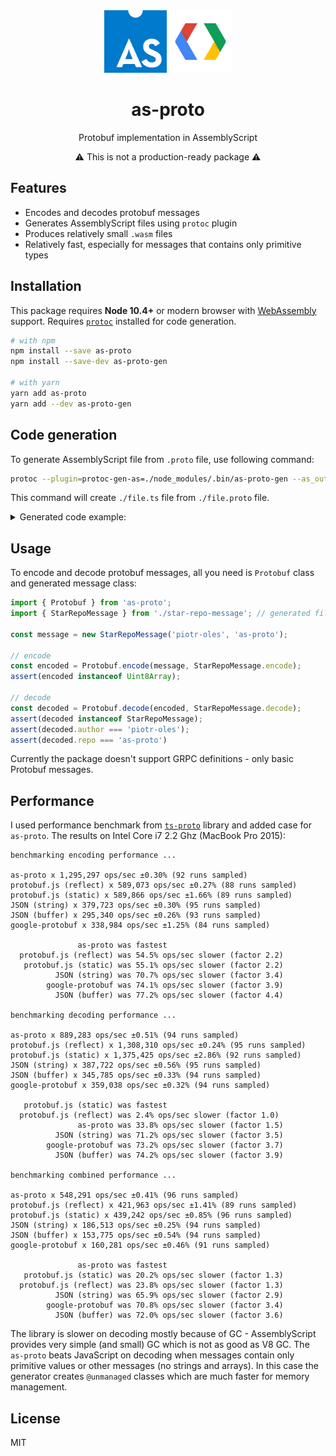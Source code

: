 <div align="center">

<img width="100" height="100" src="media/assemblyscript-logo.svg" alt="AssemblyScript logo">
<img width="100" height="100" src="media/protobuf-logo.svg" alt="Protobuf logo">

<h1>as-proto</h1>
<p>Protobuf implementation in AssemblyScript</p>

<p>⚠️ This is not a production-ready package ⚠️</p>

</div>

## Features 
 * Encodes and decodes protobuf messages
 * Generates AssemblyScript files using `protoc` plugin
 * Produces relatively small `.wasm` files
 * Relatively fast, especially for messages that contains only primitive types

## Installation
This package requires **Node 10.4+** or modern browser with [WebAssembly][1] support.
Requires [`protoc`][2] installed for code generation. 

```sh
# with npm
npm install --save as-proto
npm install --save-dev as-proto-gen

# with yarn
yarn add as-proto
yarn add --dev as-proto-gen
```

## Code generation
To generate AssemblyScript file from `.proto` file, use following command:
```sh
protoc --plugin=protoc-gen-as=./node_modules/.bin/as-proto-gen --as_out=. ./file.proto
```
This command will create `./file.ts` file from `./file.proto` file.

<details>
<summary>Generated code example:</summary>

```protobuf
// star-repo-message.proto
syntax = "proto3";

message StarRepoMessage {
  string author = 1;
  string repo   = 2;
}
```
```typescript
// star-repo-message.ts
import { Writer, Reader } from "as-proto";

export class StarRepoMessage {
  static encode(message: StarRepoMessage, writer: Writer): void {
    const author = message.author;
    if (author !== null) {
      writer.uint32(10);
      writer.string(author);
    }

    const repo = message.repo;
    if (repo !== null) {
      writer.uint32(18);
      writer.string(repo);
    }
  }

  static decode(reader: Reader, length: i32): StarRepoMessage {
    const end: usize = length < 0 ? reader.end : reader.ptr + length;
    const message = new StarRepoMessage();

    while (reader.ptr < end) {
      const tag = reader.uint32();
      switch (tag >>> 3) {
        case 1:
          message.author = reader.string();
          break;

        case 2:
          message.repo = reader.string();
          break;

        default:
          reader.skipType(tag & 7);
          break;
      }
    }

    return message;
  }

  author: string | null;
  repo: string | null;

  constructor(author: string | null = null, repo: string | null = null) {
    this.author = author;
    this.repo = repo;
  }
}
```

</details>

## Usage
To encode and decode protobuf messages, all you need is `Protobuf` class and 
generated message class:

```typescript
import { Protobuf } from 'as-proto';
import { StarRepoMessage } from './star-repo-message'; // generated file

const message = new StarRepoMessage('piotr-oles', 'as-proto');

// encode
const encoded = Protobuf.encode(message, StarRepoMessage.encode);
assert(encoded instanceof Uint8Array);

// decode
const decoded = Protobuf.decode(encoded, StarRepoMessage.decode);
assert(decoded instanceof StarRepoMessage);
assert(decoded.author === 'piotr-oles');
assert(decoded.repo === 'as-proto')
```

Currently the package doesn't support GRPC definitions - only basic Protobuf messages.

## Performance
I used performance benchmark from [`ts-proto`][3] library and added case for `as-proto`.
The results on Intel Core i7 2.2 Ghz (MacBook Pro 2015):

```
benchmarking encoding performance ...

as-proto x 1,295,297 ops/sec ±0.30% (92 runs sampled)
protobuf.js (reflect) x 589,073 ops/sec ±0.27% (88 runs sampled)
protobuf.js (static) x 589,866 ops/sec ±1.66% (89 runs sampled)
JSON (string) x 379,723 ops/sec ±0.30% (95 runs sampled)
JSON (buffer) x 295,340 ops/sec ±0.26% (93 runs sampled)
google-protobuf x 338,984 ops/sec ±1.25% (84 runs sampled)

               as-proto was fastest
  protobuf.js (reflect) was 54.5% ops/sec slower (factor 2.2)
   protobuf.js (static) was 55.1% ops/sec slower (factor 2.2)
          JSON (string) was 70.7% ops/sec slower (factor 3.4)
        google-protobuf was 74.1% ops/sec slower (factor 3.9)
          JSON (buffer) was 77.2% ops/sec slower (factor 4.4)

benchmarking decoding performance ...

as-proto x 889,283 ops/sec ±0.51% (94 runs sampled)
protobuf.js (reflect) x 1,308,310 ops/sec ±0.24% (95 runs sampled)
protobuf.js (static) x 1,375,425 ops/sec ±2.86% (92 runs sampled)
JSON (string) x 387,722 ops/sec ±0.56% (95 runs sampled)
JSON (buffer) x 345,785 ops/sec ±0.33% (94 runs sampled)
google-protobuf x 359,038 ops/sec ±0.32% (94 runs sampled)

   protobuf.js (static) was fastest
  protobuf.js (reflect) was 2.4% ops/sec slower (factor 1.0)
               as-proto was 33.8% ops/sec slower (factor 1.5)
          JSON (string) was 71.2% ops/sec slower (factor 3.5)
        google-protobuf was 73.2% ops/sec slower (factor 3.7)
          JSON (buffer) was 74.2% ops/sec slower (factor 3.9)

benchmarking combined performance ...

as-proto x 548,291 ops/sec ±0.41% (96 runs sampled)
protobuf.js (reflect) x 421,963 ops/sec ±1.41% (89 runs sampled)
protobuf.js (static) x 439,242 ops/sec ±0.85% (96 runs sampled)
JSON (string) x 186,513 ops/sec ±0.25% (94 runs sampled)
JSON (buffer) x 153,775 ops/sec ±0.54% (94 runs sampled)
google-protobuf x 160,281 ops/sec ±0.46% (91 runs sampled)

               as-proto was fastest
   protobuf.js (static) was 20.2% ops/sec slower (factor 1.3)
  protobuf.js (reflect) was 23.8% ops/sec slower (factor 1.3)
          JSON (string) was 65.9% ops/sec slower (factor 2.9)
        google-protobuf was 70.8% ops/sec slower (factor 3.4)
          JSON (buffer) was 72.0% ops/sec slower (factor 3.6)
```

The library is slower on decoding mostly because of GC - AssemblyScript provides very simple (and small) GC
which is not as good as V8 GC. The `as-proto` beats JavaScript on decoding when messages contain
only primitive values or other messages (no strings and arrays). In this case the generator creates
`@unmanaged` classes which are much faster for memory management.

## License
MIT

[1]: https://developer.mozilla.org/en-US/docs/Web/JavaScript/Reference/Global_Objects/WebAssembly#browser_compatibility
[2]: https://grpc.io/docs/protoc-installation/
[3]: https://github.com/stephenh/ts-proto
